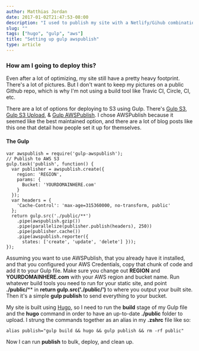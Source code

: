 ```yaml
---
author: Matthias Jordan
date: 2017-01-02T21:47:53-08:00
description: "I used to publish my site with a Netlify/Gihub combination. Now I'm using Gulp to pipe my production files to AWS S3."
slug: ""
tags: ["hugo", "gulp", "aws"]
title: "Setting up gulp awspublish"
type: article
---
```


### How am I going to deploy this?
Even after a lot of optimizing, my site still have a pretty heavy footprint. There's a lot of pictures. But I don't want to keep my pictures on a public Github repo, which is why I'm not using a build tool like Travic CI, Circle, CI, etc.

There are a lot of options for deploying to S3 using Gulp. There's [Gulp S3](https://github.com/nkostelnik/gulp-s3), [Gulp S3 Upload](https://github.com/nkostelnik/gulp-s3), & [Gulp AWSPublish](https://github.com/pgherveou/gulp-awspublish). I chose AWSPublish because it seemed like the best maintained option, and there are a lot of blog posts like this one that detail how people set it up for themselves.

#### The Gulp

```
var awspublish = require('gulp-awspublish');
// Publish to AWS S3
gulp.task('publish', function() {
  var publisher = awspublish.create({
    region: 'REGION',
    params: {
      Bucket: 'YOURDOMAINHERE.com'
    }
  });
  var headers = {
    'Cache-Control': 'max-age=315360000, no-transform, public'
  };
  return gulp.src('./public/**')
    .pipe(awspublish.gzip())
    .pipe(parallelize(publisher.publish(headers), 250))
    .pipe(publisher.cache())
    .pipe(awspublish.reporter({
      states: ['create', 'update', 'delete'] }));
});
```

Assuming you want to use AWSPublish, that you already have it installed, and that you configured your AWS Credentials, copy that chunk of code and add it to your Gulp file. Make sure you change out **REGION** and **YOURDOMAINHERE.com** with your AWS region and bucket name. Run whatever build tools you need to run for your static site, and point **./public/**** in **return gulp.src('./public/')** to where you output your built site. Then it's a simple **gulp publish** to send everything to your bucket.

My site is built using [Hugo](https://gohugo.io), so I need to run the **build** stage of my Gulp file and the **hugo** command in order to have an up-to-date **./public** folder to upload. I strung the commands together as an alias in my **.zshrc** file like so:
```
alias publish="gulp build && hugo && gulp publish && rm -rf public"
```
Now I can run **publish** to bulk, deploy, and clean up.
